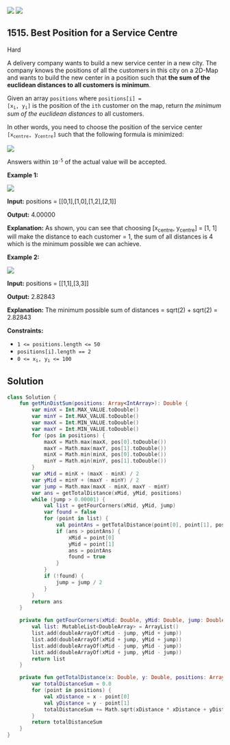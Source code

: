 [![](https://img.shields.io/github/stars/javadev/LeetCode-in-Kotlin?label=Stars&style=flat-square)](https://github.com/javadev/LeetCode-in-Kotlin)
[![](https://img.shields.io/github/forks/javadev/LeetCode-in-Kotlin?label=Fork%20me%20on%20GitHub%20&style=flat-square)](https://github.com/javadev/LeetCode-in-Kotlin/fork)

## 1515\. Best Position for a Service Centre

Hard

A delivery company wants to build a new service center in a new city. The company knows the positions of all the customers in this city on a 2D-Map and wants to build the new center in a position such that **the sum of the euclidean distances to all customers is minimum**.

Given an array `positions` where <code>positions[i] = [x<sub>i</sub>, y<sub>i</sub>]</code> is the position of the `ith` customer on the map, return _the minimum sum of the euclidean distances_ to all customers.

In other words, you need to choose the position of the service center <code>[x<sub>centre</sub>, y<sub>centre</sub>]</code> such that the following formula is minimized:

![](https://assets.leetcode.com/uploads/2020/06/25/q4_edited.jpg)

Answers within <code>10<sup>-5</sup></code> of the actual value will be accepted.

**Example 1:**

![](https://assets.leetcode.com/uploads/2020/06/25/q4_e1.jpg)

**Input:** positions = \[\[0,1],[1,0],[1,2],[2,1]]

**Output:** 4.00000

**Explanation:** As shown, you can see that choosing [x<sub>centre</sub>, y<sub>centre</sub>] = [1, 1] will make the distance to each customer = 1, the sum of all distances is 4 which is the minimum possible we can achieve.

**Example 2:**

![](https://assets.leetcode.com/uploads/2020/06/25/q4_e3.jpg)

**Input:** positions = \[\[1,1],[3,3]]

**Output:** 2.82843

**Explanation:** The minimum possible sum of distances = sqrt(2) + sqrt(2) = 2.82843

**Constraints:**

*   `1 <= positions.length <= 50`
*   `positions[i].length == 2`
*   <code>0 <= x<sub>i</sub>, y<sub>i</sub> <= 100</code>

## Solution

```kotlin
class Solution {
    fun getMinDistSum(positions: Array<IntArray>): Double {
        var minX = Int.MAX_VALUE.toDouble()
        var minY = Int.MAX_VALUE.toDouble()
        var maxX = Int.MIN_VALUE.toDouble()
        var maxY = Int.MIN_VALUE.toDouble()
        for (pos in positions) {
            maxX = Math.max(maxX, pos[0].toDouble())
            maxY = Math.max(maxY, pos[1].toDouble())
            minX = Math.min(minX, pos[0].toDouble())
            minY = Math.min(minY, pos[1].toDouble())
        }
        var xMid = minX + (maxX - minX) / 2
        var yMid = minY + (maxY - minY) / 2
        var jump = Math.max(maxX - minX, maxY - minY)
        var ans = getTotalDistance(xMid, yMid, positions)
        while (jump > 0.00001) {
            val list = getFourCorners(xMid, yMid, jump)
            var found = false
            for (point in list) {
                val pointAns = getTotalDistance(point[0], point[1], positions)
                if (ans > pointAns) {
                    xMid = point[0]
                    yMid = point[1]
                    ans = pointAns
                    found = true
                }
            }
            if (!found) {
                jump = jump / 2
            }
        }
        return ans
    }

    private fun getFourCorners(xMid: Double, yMid: Double, jump: Double): List<DoubleArray> {
        val list: MutableList<DoubleArray> = ArrayList()
        list.add(doubleArrayOf(xMid - jump, yMid + jump))
        list.add(doubleArrayOf(xMid + jump, yMid + jump))
        list.add(doubleArrayOf(xMid - jump, yMid - jump))
        list.add(doubleArrayOf(xMid + jump, yMid - jump))
        return list
    }

    private fun getTotalDistance(x: Double, y: Double, positions: Array<IntArray>): Double {
        var totalDistanceSum = 0.0
        for (point in positions) {
            val xDistance = x - point[0]
            val yDistance = y - point[1]
            totalDistanceSum += Math.sqrt(xDistance * xDistance + yDistance * yDistance)
        }
        return totalDistanceSum
    }
}
```